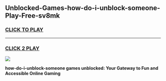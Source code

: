 
## Unblocked-Games-how-do-i-unblock-someone-Play-Free-sv8mk
<h3>
<a href="https://premium76.site?title=how-do-i-unblock-someone&ref=12A">CLICK TO PLAY</a></h3>
<hr>

<h3>
<a href="https://premium76.site?title=how-do-i-unblock-someone&ref=12A">CLICK 2 PLAY</a>
  
</h3>

<a href="https://premium76.site?title=how-do-i-unblock-someone&ref=12A"><img src="https://clearcache.store/games.png"></a>


**how-do-i-unblock-someone games unblocked: Your Gateway to Fun and Accessible Online Gaming**
